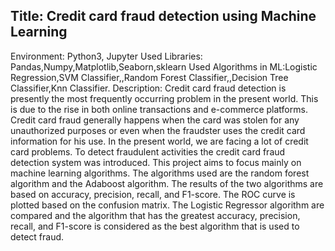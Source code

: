 ## Title: Credit card fraud detection using Machine Learning 
Environment: Python3, Jupyter 
Used Libraries: Pandas,Numpy,Matplotlib,Seaborn,sklearn
Used Algorithms in ML:Logistic Regression,SVM Classifier,,Random Forest Classifier,,Decision Tree Classifier,Knn Classifier.
Description: 
Credit card fraud detection is presently the most frequently occurring problem in the present world. This is due to the rise in both online transactions and e-commerce platforms. Credit card fraud generally happens when the card was stolen for any unauthorized purposes or even when the fraudster uses the credit card information for his use. In the present world, we are facing a lot of credit card problems. To detect fraudulent activities the credit card fraud detection system was introduced. This project aims to focus mainly on machine learning algorithms. The algorithms used are the random forest algorithm and the Adaboost algorithm. The results of the two algorithms are based on accuracy, precision, recall, and F1-score. The ROC curve is plotted based on the confusion matrix. The Logistic Regressor  algorithm are compared and the algorithm that has the greatest accuracy, precision, recall, and F1-score is considered as the best algorithm that is used to detect fraud. 
